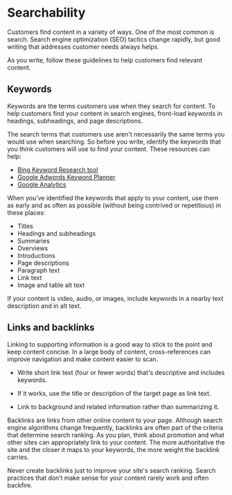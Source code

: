 # Searchability

Customers find content in a variety of ways. One of the most common is search. Search engine optimization (SEO) tactics change rapidly, but good writing that addresses customer needs always helps.

As you write, follow these guidelines to help customers find relevant content.

## Keywords

Keywords are the terms customers use when they search for content. To help customers find your content in search engines, front-load keywords in headings, subheadings, and page descriptions.

The search terms that customers use aren't necessarily the same terms you would use when searching. So before you write, identify the keywords that you think customers will use to find your content. These resources can help:

* [Bing Keyword Research tool](https://www.bing.com/toolbox/keywords/)
* [Google Adwords Keyword Planner](https://adwords.google.co.uk/KeywordPlanner?sourcedoc=%7b0C43A47E-BC20-44B3-A1E7-4FDC06EAF830%7d&file=Video%20Production%20Guide.docx&action=default)
* [Google Analytics](https://analytics.google.com/analytics/web/)

When you’ve identified the keywords that apply to your content, use them as early and as often as possible (without being contrived or repetitious) in these places:

* Titles
* Headings and subheadings
* Summaries
* Overviews
* Introductions
* Page descriptions
* Paragraph text
* Link text
* Image and table alt text

If your content is video, audio, or images, include keywords in a nearby text description and in alt text.

## Links and backlinks

Linking to supporting information is a good way to stick to the point and keep content concise. In a large body of content, cross-references can improve navigation and make content easier to scan.

* Write short link text (four or fewer words) that's descriptive and includes keywords.

* If it works, use the title or description of the target page as link text.

* Link to background and related information rather than summarizing it.

Backlinks are links from other online content to your page. Although search engine algorithms change frequently, backlinks are often part of the criteria that determine search ranking. As you plan, think about promotion and what other sites can appropriately link to your content. The more authoritative the site and the closer it maps to your keywords, the more weight the backlink carries.

Never create backlinks just to improve your site's search ranking. Search practices that don’t make sense for your content rarely work and often backfire.
